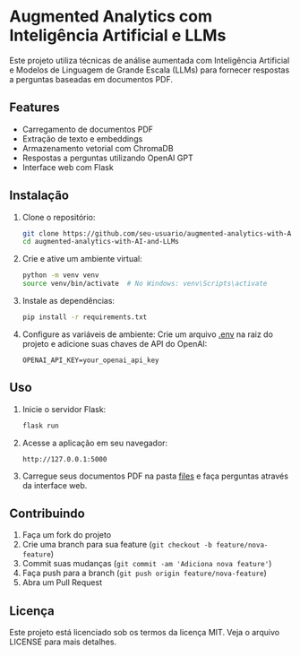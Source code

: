 # Augmented Analytics com Inteligência Artificial e LLMs

Este projeto utiliza técnicas de análise aumentada com Inteligência Artificial e Modelos de Linguagem de Grande Escala (LLMs) para fornecer respostas a perguntas baseadas em documentos PDF.

## Features

- Carregamento de documentos PDF
- Extração de texto e embeddings
- Armazenamento vetorial com ChromaDB
- Respostas a perguntas utilizando OpenAI GPT
- Interface web com Flask

## Instalação

1. Clone o repositório:
    ```bash
    git clone https://github.com/seu-usuario/augmented-analytics-with-AI-and-LLMs.git
    cd augmented-analytics-with-AI-and-LLMs
    ```

2. Crie e ative um ambiente virtual:
    ```bash
    python -m venv venv
    source venv/bin/activate  # No Windows: venv\Scripts\activate
    ```

3. Instale as dependências:
    ```bash
    pip install -r requirements.txt
    ```

4. Configure as variáveis de ambiente:
    Crie um arquivo [.env](http://_vscodecontentref_/0) na raiz do projeto e adicione suas chaves de API do OpenAI:
    ```env
    OPENAI_API_KEY=your_openai_api_key
    ```

## Uso

1. Inicie o servidor Flask:
    ```bash
    flask run
    ```

2. Acesse a aplicação em seu navegador:
    ```
    http://127.0.0.1:5000
    ```

3. Carregue seus documentos PDF na pasta [files](http://_vscodecontentref_/1) e faça perguntas através da interface web.

## Contribuindo

1. Faça um fork do projeto
2. Crie uma branch para sua feature (`git checkout -b feature/nova-feature`)
3. Commit suas mudanças (`git commit -am 'Adiciona nova feature'`)
4. Faça push para a branch (`git push origin feature/nova-feature`)
5. Abra um Pull Request

## Licença

Este projeto está licenciado sob os termos da licença MIT. Veja o arquivo LICENSE para mais detalhes.